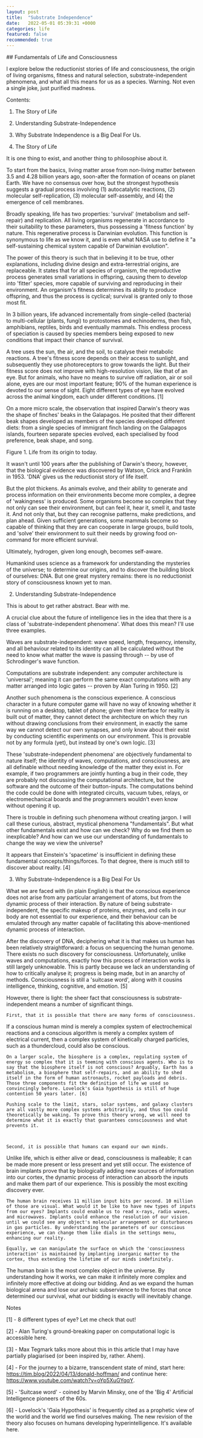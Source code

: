 ```yaml
---
layout: post
title:  "Substrate Independence"
date:   2022-05-01 05:39:31 +0000
categories: life
featured: false
recommended: true
---
```

## Fundamentals of Life and Consciousness

I explore below the reductionist stories of life and consciousness, the origin of living organisms, fitness and natural selection, substrate-independent phenomena, and what all this means for us as a species. Warning. Not even a single joke, just purified madness. 

Contents:

1. The Story of Life

2. Understanding Substrate-Independence

3. Why Substrate Independence is a Big Deal For Us.

 

 

1. The Story of Life

 

It is one thing to exist, and another thing to philosophise about it. 

 

To start from the basics, living matter arose from non-living matter between 3.5 and 4.28 billion years ago, soon-after the formation of oceans on planet Earth. We have no consensus over how, but the strongest hypothesis suggests a gradual process involving (1) autocatalytic reactions, (2) molecular self-replication, (3) molecular self-assembly, and (4) the emergence of cell membranes. 

 

Broadly speaking, life has two properties: 'survival' (metabolism and self-repair) and replication. All living organisms regenerate in accordance to their suitability to these parameters, thus possessing a 'fitness function' by nature. This regenerative process is Darwinian evolution. This function is synonymous to life as we know it, and is even what NASA use to define it "a self-sustaining chemical system capable of Darwinian evolution". 

The power of this theory is such that in believing it to be true, other explanations, including divine design and extra-terrestrial origins, are replaceable. It states that for all species of organism, the reproductive process generates small variations in offspring, causing them to develop into 'fitter' species, more capable of surviving and reproducing in their environment. An organism's fitness determines its ability to produce offspring, and thus the process is cyclical; survival is granted only to those most fit. 

 

In 3 billion years, life advanced incrementally from single-celled (bacteria) to multi-cellular (plants, fungi) to protostomes and echinoderms, then fish, amphibians, reptiles, birds and eventually mammals. This endless process of speciation is caused by species members being exposed to new conditions that impact their chance of survival.

 

A tree uses the sun, the air, and the soil, to catalyse their metabolic reactions. A tree's fitness score depends on their access to sunlight, and subsequently they use photoreceptors to grow towards the light. But their fitness score does not improve with high-resolution vision, like that of an eye. But for animals, who have no means to survive off radiation, air or soil alone, eyes are our most important feature; 90% of the human experience is devoted to our sense of sight. Eight different types of eye have evolved across the animal kingdom, each under different conditions. [1]

 

On a more micro scale, the observation that inspired Darwin's theory was the shape of finches' beaks in the Galapagos. He posited that their different beak shapes developed as members of the species developed different diets: from a single species of immigrant finch landing on the Galapagos islands, fourteen separate species evolved, each specialised by food preference, beak shape, and song. 

Figure 1. Life from its origin to today. 

 

It wasn't until 100 years after the publishing of Darwin's theory, however, that the biological evidence was discovered by Watson, Crick and Franklin in 1953. 'DNA' gives us the reductionist story of life itself.

 

But the plot thickens. As animals evolve, and their ability to generate and process information on their environments become more complex, a degree of 'wakingness' is produced. Some organisms become so complex that they not only can see their environment, but can feel it, hear it, smell it, and taste it. And not only that, but they can recognise patterns, make predictions, and plan ahead. Given sufficient generations, some mammals become so capable of thinking that they are can cooperate in large groups, build tools, and 'solve' their environment to suit their needs by growing food on-command for more efficient survival. 

Ultimately, hydrogen, given long enough, becomes self-aware.

 

Humankind uses science as a framework for understanding the mysteries of the universe; to determine our origins, and to discover the building block of ourselves: DNA. But one great mystery remains: there is no reductionist story of consciousness known yet to man. 

 

2. Understanding Substrate-Independence

 

This is about to get rather abstract. Bear with me. 

 

A crucial clue about the future of intelligence lies in the idea that there is a class of 'substrate-independent phenomena'. What does this mean? I'll use three examples. 

Waves are substrate-independent: wave speed, length, frequency, intensity, and all behaviour related to its identity can all be calculated without the need to know what matter the wave is passing through -- by use of Schrodinger's wave function.

Computations are substrate independent: any computer architecture is 'universal'; meaning it can perform the same exact computations with any matter arranged into logic gates -- proven by Alan Turing in 1950. [2] 

Another such phenomena is the conscious experience. A conscious character in a future computer game will have no way of knowing whether it is running on a desktop, tablet of phone; given their interface for reality is built out of matter, they cannot detect the architecture on which they run without drawing conclusions from their environment, in exactly the same way we cannot detect our own synapses, and only know about their exist by conducting scientific experiments on our environment. This is provable not by any formula (yet), but instead by one's own logic. [3]

These 'substrate-independent phenomena' are objectively fundamental to nature itself; the identity of waves, computations, and consciousness, are all definable without needing knowledge of the matter they exist in. For example, if two programmers are jointly hunting a bug in their code, they are probably not discussing the computational architecture, but the software and the outcome of their button-inputs. The computations behind the code could be done with integrated circuits, vacuum tubes, relays, or electromechanical boards and the programmers wouldn't even know without opening it up. 

There is trouble in defining such phenomena without creating jargon. I will call these curious, abstract, mystical phenomena "fundamentals". But what other fundamentals exist and how can we check? Why do we find them so inexplicable? And how can we use our understanding of fundamentals to change the way we view the universe? 

 

It appears that Einstein's 'spacetime' is insufficient in defining these fundamental concepts/things/forces. To that degree, there is much still to discover about reality. [4]

 

3. Why Substrate-Independence is a Big Deal For Us

 

What we are faced with (in plain English) is that the conscious experience does not arise from any particular arrangement of atoms, but from the dynamic process of their interaction. By nature of being substrate-independent, the specific makeup of proteins, enzymes, and cells in our body are not essential to our experience, and their behaviour can be emulated through any matter capable of facilitating this above-mentioned dynamic process of interaction. 

 

After the discovery of DNA, deciphering what it is that makes us human has been relatively straightforward: a focus on sequencing the human genome. There exists no such discovery for consciousness. Unfortunately, unlike waves and computations, exactly how this process of interaction works is still largely unknowable. This is partly because we lack an understanding of how to critically analyse it; progress is being made, but in an anarchy of methods. Consciousness is still a 'suitcase word', along with it cousins intelligence, thinking, cognitive, and emotion. [5]

 

However, there is light: the sheer fact that consciousness is substrate-independent means a number of significant things. 

 

	First, that it is possible that there are many forms of consciousness. 

If a conscious human mind is merely a complex system of electrochemical reactions and a conscious algorithm is merely a complex system of electrical current, then a complex system of kinetically charged particles, such as a thundercloud, could also be conscious. 

	On a larger scale, the biosphere is a complex, regulating system of energy so complex that it is teeming with conscious agents. Who is to say that the biosphere itself is not conscious? Arguably, Earth has a metabolism, a biosphere that self-repairs, and an ability to shed itself in the form of human astronauts, rocket payloads and debris. Those three components fit the definition of life we used so convincingly before. Lovelock's Gaia hypothesis is still of huge contention 50 years later. [6]

	Pushing scale to the limit, stars, solar systems, and galaxy clusters are all vastly more complex systems arbitrarily, and thus too could theoretically be waking. To prove this theory wrong, we will need to determine what it is exactly that guarantees consciousness and what prevents it. 

 

	Second, it is possible that humans can expand our own minds. 

Unlike life, which is either alive or dead, consciousness is malleable; it can be made more present or less present and yet still occur. The existence of brain implants prove that by biologically adding new sources of information into our cortex, the dynamic process of interaction can absorb the inputs and make them part of our experience. This is possibly the most exciting discovery ever.

	The human brain receives 11 million input bits per second. 10 million of those are visual. What would it be like to have new types of inputs from our eyes? Implants could enable us to read x-rays, radio waves, and microwaves. Implants could enhance the resolution of our vision until we could see any object's molecular arrangement or disturbances in gas particles. By understanding the parameters of our conscious experience, we can change them like dials in the settings menu, enhancing our reality.

	Equally, we can manipulate the surface on which the 'consciousness interaction' is maintained by implanting inorganic matter to the cortex, thus extending the lifetime of our minds indefinitely. 

 

The human brain is the most complex object in the universe. By understanding how it works, we can make it infinitely more complex and infinitely more effective at doing our bidding. And as we expand the human biological arena and lose our archaic subservience to the forces that once determined our survival, what our bidding is exactly will inevitably change.

 

Notes

[1] - 8 different types of eye? Let me check that out! 

 

[2] - Alan Turing's ground-breaking paper on computational logic is accessible here. 

[3] - Max Tegmark talks more about this in this article that I may have partially plagiarised (or been inspired by, rather. Ahem). 

 

[4] - For the journey to a bizarre, transcendent state of mind, start here: https://tim.blog/2022/04/13/donald-hoffman/ and continue here: https://www.youtube.com/watch?v=oYp5XuGYqqY.

 

[5] - 'Suitcase word' - coined by Marvin Minsky, one of the 'Big 4' Artificial Intelligence pioneers of the 60s. 

 

[6] - Lovelock's 'Gaia Hypothesis' is frequently cited as a prophetic view of the world and the world we find ourselves making. The new revision of the theory also focuses on humans developing hyperintelligence. It's available here. 